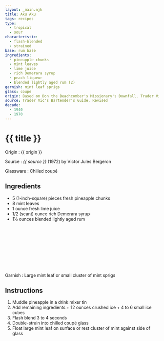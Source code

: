 ```yaml
---
layout: _main.njk
title: Aku Aku
tags: recipes
type:
  - tropical
  - sour
characteristic:
  - flash-blended
  - strained
base: rum base
ingredients:
  - pineapple chunks
  - mint leaves
  - lime juice
  - rich Demerara syrup
  - peach liqueur
  - blended lightly aged rum (2)
garnish: mint leaf sprigs
glass: coupe
origin: Based on Don the Beachcomber's Missionary's Downfall. Trader Vic's Bartender's Guide, wherein this recipe appears, was published in 1947; the revised edition first saw print in 1972.
source: Trader Vic's Bartender's Guide, Revised
decade:
  - 1940
  - 1970
---
```

<!-- markdownlint-disable MD025 -->
# {{ title }}
<!-- markdownlint-disable MD025 -->

Origin
  : {{ origin }}

Source
  : <cite>{{ source }}</cite> (1972) by  Victor Jules Bergeron

Glassware
  : Chilled coupé

## Ingredients

* 5 (1-inch-square) pieces fresh pineapple chunks
* 8 mint leaves
* 1 ounce fresh lime juice
* 1/2 (scant) ounce rich Demerara syrup
* 1&frac12; ounces blended lightly aged rum<icon-l space="1em" label="(2)" class="bigger"><span class="with-icon"><svg class="icon"><use href="/assets/images/icons/circle-2.svg#circle-2"></use></svg></span></icon-l>

Garnish
  : Large mint leaf or small cluster of mint sprigs

## Instructions

1. Muddle pineapple in a drink mixer tin
2. Add remaining ingredients + 12 ounces crushed ice + 4 to 6 small ice cubes
3. Flash blend 3 to 4 seconds
4. Double-strain into chilled coupé glass
5. Float large mint leaf on surface or rest cluster of mint against side of glass
